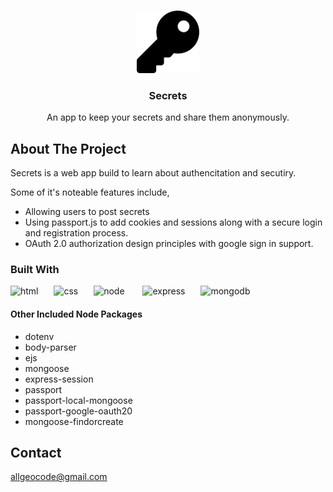 
<a name="readme-top"></a>

<!-- PROJECT LOGO -->
<br />
<div align="center">
  <a >
    <img src="/public/img/images.png" alt="Logo" width="100" height="100">
  </a>

  <h3 align="center">Secrets</h3>

  <p align="center">
    An app to keep your secrets and share them anonymously. 
    <br />
 
  </p>
</div>

<!-- ABOUT THE PROJECT -->
## About The Project

Secrets is a web app build to learn about authencitation and secutiry. <br>

Some of it's noteable features include,
  - Allowing users to post secrets 
  - Using passport.js to add cookies and sessions along with a secure login and registration process. 
  - OAuth 2.0 authorization design principles with google sign in support.      


### Built With

![html](https://user-images.githubusercontent.com/62227321/194765332-e71412ac-bbe7-4961-ad90-081871a35e62.png)&ensp;&ensp;&ensp;
![css](https://user-images.githubusercontent.com/62227321/194765352-9808445b-b6e1-4893-99e1-f2ec13f659d1.png)&ensp;&ensp;&ensp;
![node](https://user-images.githubusercontent.com/62227321/194765349-1c3a3772-07ef-4993-97dc-a7586648451a.png) &ensp;&ensp;&ensp;
![express](https://user-images.githubusercontent.com/62227321/194765350-5210abeb-257b-47ad-a766-67e1a3a87c5a.png)&ensp;&ensp;&ensp;
![mongodb](https://user-images.githubusercontent.com/62227321/194765351-b3431065-c5fd-4200-aa8c-5d20641cb503.png)&ensp;&ensp;&ensp;

#### Other Included Node Packages
- dotenv
- body-parser
- ejs
- mongoose
- express-session
- passport
- passport-local-mongoose
- passport-google-oauth20
- mongoose-findorcreate

<!-- CONTACT -->
## Contact

allgeocode@gmail.com

